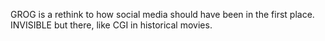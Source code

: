 GROG is a rethink to how social media should have been in the first place. INVISIBLE but there, like CGI in historical movies.
